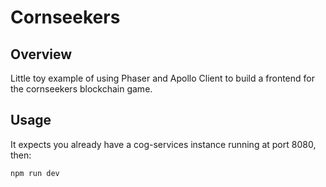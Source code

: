
# Cornseekers

## Overview

Little toy example of using Phaser and Apollo Client to build a frontend for the cornseekers blockchain game.

## Usage

It expects you already have a cog-services instance running at port 8080, then:

```
npm run dev
```

